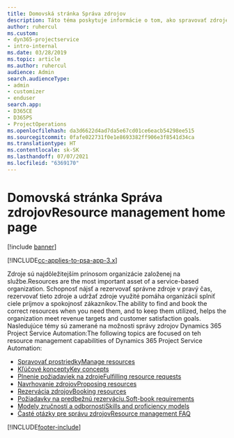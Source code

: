 ```yaml
---
title: Domovská stránka Správa zdrojov
description: Táto téma poskytuje informácie o tom, ako spravovať zdroje.
author: ruhercul
ms.custom:
- dyn365-projectservice
- intro-internal
ms.date: 03/28/2019
ms.topic: article
ms.author: ruhercul
audience: Admin
search.audienceType:
- admin
- customizer
- enduser
search.app:
- D365CE
- D365PS
- ProjectOperations
ms.openlocfilehash: da3d6622d4ad7da5e67cd01ce6eacb54298ee515
ms.sourcegitcommit: 0fafe022731f0e1e8693382ff906e3f8541d34ca
ms.translationtype: HT
ms.contentlocale: sk-SK
ms.lasthandoff: 07/07/2021
ms.locfileid: "6369170"
---
```

# <a name="resource-management-home-page"></a><span data-ttu-id="b00c7-103">Domovská stránka Správa zdrojov</span><span class="sxs-lookup"><span data-stu-id="b00c7-103">Resource management home page</span></span>

[!include [banner](../includes/psa-now-project-operations.md)]

[!INCLUDE[cc-applies-to-psa-app-3.x](../includes/cc-applies-to-psa-app-3x.md)]

<span data-ttu-id="b00c7-104">Zdroje sú najdôležitejším prínosom organizácie založenej na službe.</span><span class="sxs-lookup"><span data-stu-id="b00c7-104">Resources are the most important asset of a service-based organization.</span></span> <span data-ttu-id="b00c7-105">Schopnosť nájsť a rezervovať správne zdroje v pravý čas, rezervovať tieto zdroje a udržať zdroje využité pomáha organizácii splniť ciele príjmov a spokojnosť zákazníkov.</span><span class="sxs-lookup"><span data-stu-id="b00c7-105">The ability to find and book the correct resources when you need them, and to keep them utilized, helps the organization meet revenue targets and customer satisfaction goals.</span></span> <span data-ttu-id="b00c7-106">Nasledujúce témy sú zamerané na možnosti správy zdrojov Dynamics 365 Project Service Automation:</span><span class="sxs-lookup"><span data-stu-id="b00c7-106">The following topics are focused on teh resource management capabilities of Dynamics 365 Project Service Automation:</span></span>

- [<span data-ttu-id="b00c7-107">Spravovať prostriedky</span><span class="sxs-lookup"><span data-stu-id="b00c7-107">Manage resources</span></span>](manage-resources.md)
- [<span data-ttu-id="b00c7-108">Kľúčové koncepty</span><span class="sxs-lookup"><span data-stu-id="b00c7-108">Key concepts</span></span>](reports-key-concepts.md)
- [<span data-ttu-id="b00c7-109">Plnenie požiadaviek na zdroje</span><span class="sxs-lookup"><span data-stu-id="b00c7-109">Fulfilling resource requests</span></span>](resource-management-fulfill-requests.md)
- [<span data-ttu-id="b00c7-110">Navrhovanie zdrojov</span><span class="sxs-lookup"><span data-stu-id="b00c7-110">Proposing resources</span></span>](resource-management-propose-resources.md)
- [<span data-ttu-id="b00c7-111">Rezervácia zdrojov</span><span class="sxs-lookup"><span data-stu-id="b00c7-111">Booking resources</span></span>](resource-management-book-resources-scheduleboard.md)
- [<span data-ttu-id="b00c7-112">Požiadavky na predbežnú rezerváciu.</span><span class="sxs-lookup"><span data-stu-id="b00c7-112">Soft-book requirements</span></span>](resource-management-softbook-requirements.md)
- [<span data-ttu-id="b00c7-113">Modely zručností a odbornosti</span><span class="sxs-lookup"><span data-stu-id="b00c7-113">Skills and proficiency models</span></span>](resource-management-skills-proficiency.md)
- [<span data-ttu-id="b00c7-114">Časté otázky pre správu zdrojov</span><span class="sxs-lookup"><span data-stu-id="b00c7-114">Resource management FAQ</span></span>](resource-management-faq.md)


[!INCLUDE[footer-include](../includes/footer-banner.md)]